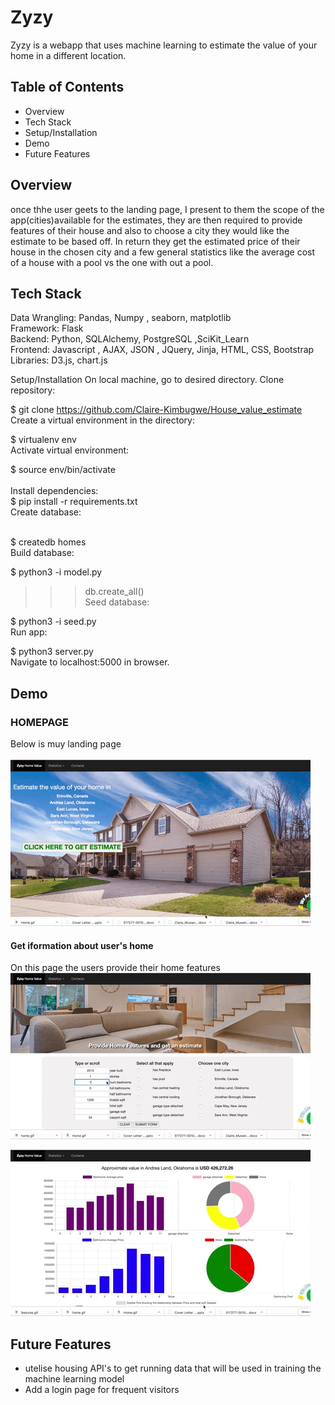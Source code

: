 # Zyzy 
Zyzy is a webapp that uses machine learning to estimate the value of your home in a different location.

## Table of Contents
* Overview
* Tech Stack
* Setup/Installation
* Demo
* Future Features

## Overview
once thhe user geets to the landing page, I present to them the scope of the app(cities)available for the estimates, 
they are then required to provide features of their house and also to choose a city they would like the estimate to be based off.
In return they get the estimated price of their house in the chosen city and a few general statistics like the average 
cost of a house with a pool vs the one with out a pool.


## Tech Stack
Data Wrangling: Pandas, Numpy , seaborn, matplotlib <br>
Framework: Flask <br>
Backend: Python, SQLAlchemy, PostgreSQL ,SciKit_Learn <br>
Frontend: Javascript , AJAX, JSON , JQuery, Jinja, HTML, CSS, Bootstrap <br>
Libraries: D3.js, chart.js

Setup/Installation
On local machine, go to desired directory. Clone  repository:

$ git clone https://github.com/Claire-Kimbugwe/House_value_estimate <br>
Create a virtual environment in the directory:

$ virtualenv env<br>
Activate virtual environment:<br>

$ source env/bin/activate<br><br>
Install dependencies:<br>
$ pip install -r requirements.txt <br>
Create database:<br><br>

$ createdb homes<br>
Build database:<br>

$ python3 -i model.py<br>
>>> db.create_all() <br>
Seed database:

$ python3 -i seed.py <br>
Run app:

$ python3 server.py <br>
Navigate to localhost:5000 in browser.


## Demo
### HOMEPAGE <br>
Below is muy landing page <br><br>
![home](/static/home.gif)

#### Get iformation about user's home
On this page the users provide their home features <br>
![features](/static/features.gif)

![graphs](/static/graphs.gif)


## Future Features
* utelise housing API's to get running data that will be used in training the machine learning model
* Add a login page for frequent visitors 



